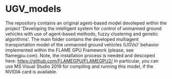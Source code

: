 # UGV_models
The repository contains an original agent-based model devoleped within the project 'Developing the intelligent system for control of unmanned ground vehicles with use of agent-based methods, fuzzy clustering and genetic algorithms'. The main folder contains the developed multiagent transportation model of the unmanned ground vehicles (UGVs)’ behavior implemented within the FLAME GPU Framework (please, see flamegpu.com). Note, the installation process is needed and descoped here: https://github.com/FLAMEGPU/FLAMEGPU2/ In particular, you can use MS Visual Studio 2019 for compiling and running this model, if the NVIDIA card is available.
